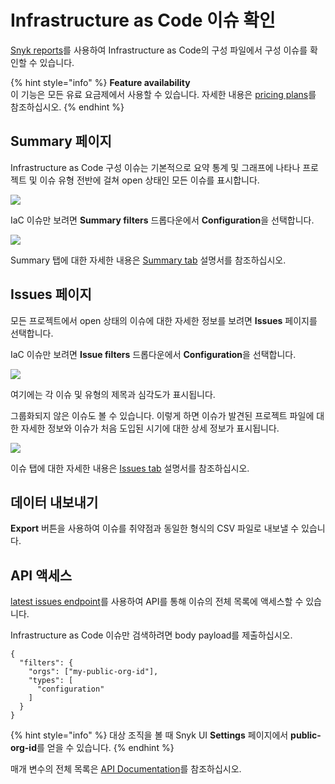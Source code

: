 # Infrastructure as Code 이슈 확인

[Snyk reports](https://docs.snyk.io/reports/reports)를 사용하여 Infrastructure as Code의 구성 파일에서 구성 이슈를 확인할 수 있습니다.

{% hint style="info" %}
**Feature availability**\
이 기능은 모든 유료 요금제에서 사용할 수 있습니다. 자세한 내용은 [pricing plans](https://snyk.io/plans/)를 참조하십시오.
{% endhint %}

## Summary 페이지

Infrastructure as Code 구성 이슈는 기본적으로 요약 통계 및 그래프에 나타나 프로젝트 및 이슈 유형 전반에 걸쳐 open 상태인 모든 이슈를 표시합니다.

![](../../../.gitbook/assets/image4.png)

IaC 이슈만 보려면 **Summary filters** 드롭다운에서 **Configuration**을 선택합니다.

![](../../../.gitbook/assets/screenshot\_2021-02-17\_at\_14.22.50.png)

Summary 탭에 대한 자세한 내용은 [Summary tab](../../../features/general-reports/reports/summary-tab.md) 설명서를 참조하십시오.

## Issues 페이지

모든 프로젝트에서 open 상태의 이슈에 대한 자세한 정보를 보려면 **Issues** 페이지를 선택합니다.

IaC 이슈만 보려면 **Issue filters** 드롭다운에서 **Configuration**을 선택합니다.

![](../../../.gitbook/assets/image3.png)

여기에는 각 이슈 및 유형의 제목과 심각도가 표시됩니다.

그룹화되지 않은 이슈도 볼 수 있습니다. 이렇게 하면 이슈가 발견된 프로젝트 파일에 대한 자세한 정보와 이슈가 처음 도입된 시기에 대한 상세 정보가 표시됩니다.

![](<../../../.gitbook/assets/image2-3- (1) (2) (2) (2) (3) (4) (4) (3) (1) (1) (10).png>)

이슈 탭에 대한 자세한 내용은 [Issues tab](../../../features/general-reports/reports/issues-tab.md) 설명서를 참조하십시오.

## 데이터 내보내기

**Export** 버튼을 사용하여 이슈를 취약점과 동일한 형식의 CSV 파일로 내보낼 수 있습니다.

## API 액세스

[latest issues endpoint](https://snyk.docs.apiary.io/#reference/reporting-api/latest-issues/get-list-of-latest-issues?console=1)를 사용하여 API를 통해 이슈의 전체 목록에 액세스할 수 있습니다.

Infrastructure as Code 이슈만 검색하려면 body payload를 제출하십시오.

```
{
  "filters": {
    "orgs": ["my-public-org-id"],
    "types": [
      "configuration"
    ]
  }
}
```

{% hint style="info" %}
대상 조직을 볼 때 Snyk UI **Settings** 페이지에서 **public-org-id**를 얻을 수 있습니다.
{% endhint %}

매개 변수의 전체 목록은 [API Documentation](https://snyk.docs.apiary.io/#reference/reporting-api/latest-issues/get-list-of-latest-issues?console=1)를 참조하십시오.
